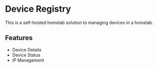 # Device Registry

This is a self-hosted homelab solution to managing devices in a homelab. 

## Features
- Device Details
- Device Status
- IP Management 
